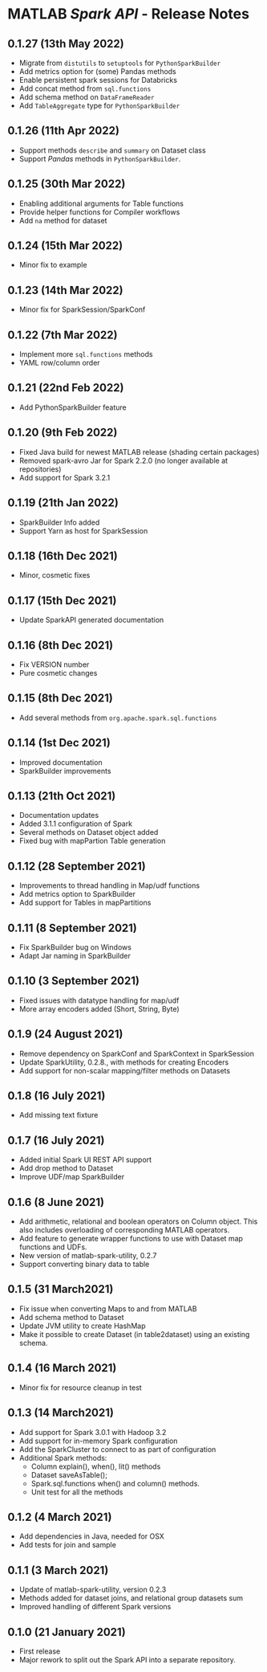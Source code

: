 #  MATLAB *Spark API* - Release Notes

## 0.1.27 (13th May 2022)
* Migrate from `distutils` to `setuptools` for `PythonSparkBuilder`
* Add metrics option for (some) Pandas methods
* Enable persistent spark sessions for Databricks
* Add concat method from `sql.functions`
* Add schema method on `DataFrameReader`
* Add `TableAggregate` type for `PythonSparkBuilder`

## 0.1.26 (11th Apr 2022)
* Support methods `describe` and `summary` on Dataset class
* Support *Pandas* methods in `PythonSparkBuilder`.

## 0.1.25 (30th Mar 2022)
* Enabling additional arguments for Table functions
* Provide helper functions for Compiler workflows
* Add `na` method for dataset

## 0.1.24 (15th Mar 2022)
* Minor fix to example

## 0.1.23 (14th Mar 2022)
* Minor fix for SparkSession/SparkConf

## 0.1.22 (7th Mar 2022)
* Implement more `sql.functions` methods
* YAML row/column order

## 0.1.21 (22nd Feb 2022)
* Add PythonSparkBuilder feature

## 0.1.20 (9th Feb 2022)
* Fixed Java build for newest MATLAB release (shading certain packages)
* Removed spark-avro Jar for Spark 2.2.0 (no longer available at repositories)
* Add support for Spark 3.2.1

## 0.1.19 (21th Jan 2022)
* SparkBuilder Info added
* Support Yarn as host for SparkSession

## 0.1.18 (16th Dec 2021)
* Minor, cosmetic fixes

## 0.1.17 (15th Dec 2021)
* Update SparkAPI generated documentation

## 0.1.16 (8th Dec 2021)
* Fix VERSION number
* Pure cosmetic changes

## 0.1.15 (8th Dec 2021)
* Add several methods from `org.apache.spark.sql.functions`

## 0.1.14 (1st Dec 2021)
* Improved documentation
* SparkBuilder improvements

## 0.1.13 (21th Oct 2021)
* Documentation updates
* Added 3.1.1 configuration of Spark
* Several methods on Dataset object added
* Fixed bug with mapPartion Table generation

## 0.1.12 (28 September 2021)
* Improvements to thread handling in Map/udf functions
* Add metrics option to SparkBuilder
* Add support for Tables in mapPartitions

## 0.1.11 (8 September 2021)
* Fix SparkBuilder bug on Windows
* Adapt Jar naming in SparkBuilder

## 0.1.10 (3 September 2021)
* Fixed issues with datatype handling for map/udf
* More array encoders added (Short, String, Byte)

## 0.1.9 (24 August 2021)
* Remove dependency on SparkConf and SparkContext in SparkSession
* Update SparkUtility, 0.2.8., with methods for creating Encoders
* Add support for non-scalar mapping/filter methods on Datasets

## 0.1.8 (16 July 2021)
* Add missing text fixture

## 0.1.7 (16 July 2021)
* Added initial Spark UI REST API support
* Add drop method to Dataset
* Improve UDF/map SparkBuilder

## 0.1.6 (8 June 2021)
* Add arithmetic, relational and boolean operators on Column object.
  This also includes overloading of corresponding MATLAB operators.
* Add feature to generate wrapper functions to use with Dataset map
  functions and UDFs.
* New version of matlab-spark-utility, 0.2.7
* Support converting binary data to table

## 0.1.5 (31 March2021)
* Fix issue when converting Maps to and from MATLAB
* Add schema method to Dataset
* Update JVM utility to create HashMap
* Make it possible to create Dataset (in table2dataset) using an existing schema.

## 0.1.4 (16 March 2021)
* Minor fix for resource cleanup in test

## 0.1.3 (14 March2021)
* Add support for Spark 3.0.1 with Hadoop 3.2
* Add support for in-memory Spark configuration
* Add the SparkCluster to connect to as part of configuration
* Additional Spark methods: 
  * Column explain(), when(), lit() methods
  * Dataset saveAsTable(); 
  * Spark.sql.functions when() and column() methods.
  * Unit test for all the methods

## 0.1.2 (4 March 2021)
* Add dependencies in Java, needed for OSX
* Add tests for join and sample

## 0.1.1 (3 March 2021)
* Update of matlab-spark-utility, version 0.2.3
* Methods added for dataset joins, and relational group datasets sum
* Improved handling of different Spark versions

## 0.1.0 (21 January 2021)
* First release
* Major rework to split out the Spark API into a separate repository.

[//]: #  (Copyright 2020-2022 The MathWorks, Inc.)
